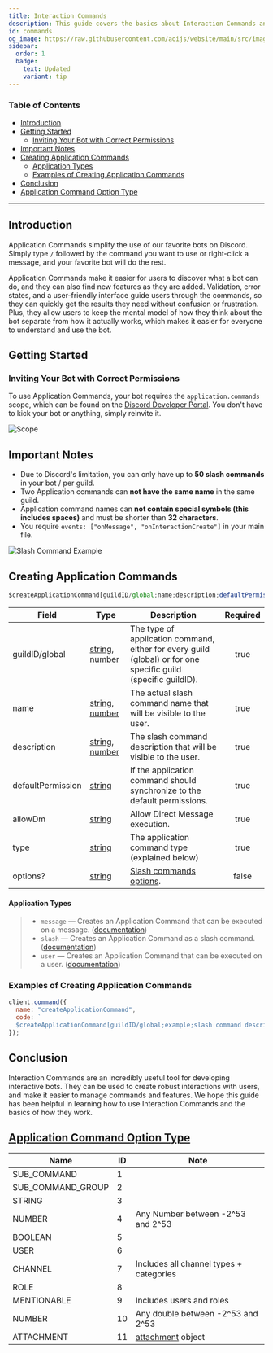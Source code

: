```yaml
---
title: Interaction Commands
description: This guide covers the basics about Interaction Commands and their functionality, along with everything else you might need to know.
id: commands
og_image: https://raw.githubusercontent.com/aoijs/website/main/src/images/og/3.png
sidebar:
  order: 1
  badge:
    text: Updated
    variant: tip
---
```


<!-- omit from toc -->
### Table of Contents

- [Introduction](#introduction)
- [Getting Started](#getting-started)
  - [Inviting Your Bot with Correct Permissions](#inviting-your-bot-with-correct-permissions)
- [Important Notes](#important-notes)
- [Creating Application Commands](#creating-application-commands)
    - [Application Types](#application-types)
  - [Examples of Creating Application Commands](#examples-of-creating-application-commands)
- [Conclusion](#conclusion)
- [Application Command Option Type](#application-command-option-type)

---

## Introduction

Application Commands simplify the use of our favorite bots on Discord. Simply type `/` followed by the command you want to use or right-click a message, and your favorite bot will do the rest.

Application Commands make it easier for users to discover what a bot can do, and they can also find new features as they are added. Validation, error states, and a user-friendly interface guide users through the commands, so they can quickly get the results they need without confusion or frustration. Plus, they allow users to keep the mental model of how they think about the bot separate from how it actually works, which makes it easier for everyone to understand and use the bot.

## Getting Started

### Inviting Your Bot with Correct Permissions

To use Application Commands, your bot requires the `application.commands` scope, which can be found on the [Discord Developer Portal](https://discord.com/developers/applications/). You don't have to kick your bot or anything, simply reinvite it.

![Scope](https://media.discordapp.net/attachments/1061712111052521493/1062539303386873929/image_5.png?width=1200&height=447)

## Important Notes

- Due to Discord's limitation, you can only have up to **50 slash commands** in your bot / per guild.
- Two Application commands can **not have the same name** in the same guild.
- Application command names can **not contain special symbols (this includes spaces)** and must be shorter than **32 characters**.
- You require `events: ["onMessage", "onInteractionCreate"]` in your main file.

![Slash Command Example](https://cdn.discordapp.com/attachments/1061712111052521493/1062559509601591427/image_6.png)

## Creating Application Commands

```js
$createApplicationCommand[guildID/global;name;description;defaultPermission(true/false);allowDm(true/false);type(slash/user/message);options?]
```

| Field             | Type                                                                                                                                                                                                 | Description                                                                                                    | Required |
| ----------------- | ---------------------------------------------------------------------------------------------------------------------------------------------------------------------------------------------------- | -------------------------------------------------------------------------------------------------------------- | :------: |
| guildID/global    | [string](https://developer.mozilla.org/en-US/docs/Web/JavaScript/Reference/Global_Objects/String), [number](https://developer.mozilla.org/en-US/docs/Web/JavaScript/Reference/Global_Objects/Number) | The type of application command, either for every guild (global) or for one specific guild (specific guildID). |   true   |
| name              | [string](https://developer.mozilla.org/en-US/docs/Web/JavaScript/Reference/Global_Objects/String), [number](https://developer.mozilla.org/en-US/docs/Web/JavaScript/Reference/Global_Objects/Number) | The actual slash command name that will be visible to the user.                                                |   true   |
| description       | [string](https://developer.mozilla.org/en-US/docs/Web/JavaScript/Reference/Global_Objects/String), [number](https://developer.mozilla.org/en-US/docs/Web/JavaScript/Reference/Global_Objects/Number) | The slash command description that will be visible to the user.                                                |   true   |
| defaultPermission | [string](https://developer.mozilla.org/en-US/docs/Web/JavaScript/Reference/Global_Objects/String)                                                                                                    | If the application command should synchronize to the default permissions.                                      |   true   |
| allowDm           | [string](https://developer.mozilla.org/en-US/docs/Web/JavaScript/Reference/Global_Objects/String)                                                                                                    | Allow Direct Message execution.                                                                                |   true   |
| type              | [string](https://developer.mozilla.org/en-US/docs/Web/JavaScript/Reference/Global_Objects/String)                                                                                                    | The application command type (explained below)                                                                 |   true   |
| options?          | [string](https://developer.mozilla.org/en-US/docs/Web/JavaScript/Reference/Global_Objects/Object)                                                                                                    | [Slash commands options](#examples-of-creating-application-commands).                                          |   false  |

#### Application Types

> - `message` — Creates an Application Command that can be executed on a message. ([documentation](https://discord.com/developers/docs/interactions/application-commands#message-commands))
> - `slash` — Creates an Application Command as a slash command. ([documentation](https://discord.com/developers/docs/interactions/application-commands))
> - `user` — Creates an Application Command that can be executed on a user. ([documentation](https://discord.com/developers/docs/interactions/application-commands#user-commands))

### Examples of Creating Application Commands

```js
client.command({
  name: "createApplicationCommand",
  code: `
  $createApplicationCommand[guildID/global;example;slash command description!;true;true;slash]`
});
```

## Conclusion

Interaction Commands are an incredibly useful tool for developing interactive bots. They can be used to create robust interactions with users, and make it easier to manage commands and features. We hope this guide has been helpful in learning how to use Interaction Commands and the basics of how they work.

## [Application Command Option Type](https://discord.com/developers/docs/interactions/application-commands#application-command-object-application-command-option-type)

| Name              | ID  | Note                                                                                         |
| ----------------- | --- | -------------------------------------------------------------------------------------------- |
| SUB_COMMAND       | 1   |                                                                                              |
| SUB_COMMAND_GROUP | 2   |                                                                                              |
| STRING            | 3   |                                                                                              |
| NUMBER            | 4   | Any Number between -2^53 and 2^53                                                            |
| BOOLEAN           | 5   |                                                                                              |
| USER              | 6   |                                                                                              |
| CHANNEL           | 7   | Includes all channel types + categories                                                      |
| ROLE              | 8   |                                                                                              |
| MENTIONABLE       | 9   | Includes users and roles                                                                     |
| NUMBER            | 10  | Any double between -2^53 and 2^53                                                            |
| ATTACHMENT        | 11  | [attachment](https://discord.com/developers/docs/resources/channel#attachment-object) object |
